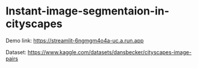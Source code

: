 # Instant-image-segmentaion-in-cityscapes

Demo link: https://streamlit-6ngmgm4o4a-uc.a.run.app

Dataset: https://www.kaggle.com/datasets/dansbecker/cityscapes-image-pairs
